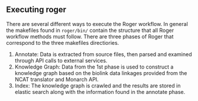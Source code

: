 ## Executing roger

There are several different ways to execute the Roger workflow. 
In general the makefiles found in `roger/bin/` contain the structure that all Roger workflow methods must follow.
There are three phases of Roger that correspond to the three makefiles directiories.
1) Annotate: Data is extracted from source files, then parsed and examined through API calls to external services.
2) Knowledge Graph: Data from the 1st phase is used to construct a knowledge graph based on the biolink data linkages provided from the NCAT translator and Monarch API.
3) Index: The knowledge graph is crawled and the results are stored in elastic search along with the information found in the annotate phase.